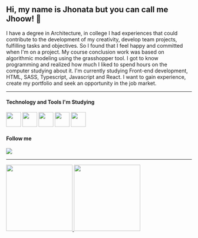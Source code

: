 ## Hi, my name is Jhonata but you can call me Jhoow! 👋

I have a degree in Architecture, in college I had experiences that could contribute to the development of my creativity, develop team projects, fulfilling tasks and objectives. So I found that I feel happy and committed when I'm on a project. My course conclusion work was based on algorithmic modeling using the grasshopper tool.
I got to know programming and realized how much I liked to spend hours on the computer studying about it.
I'm currently studying Front-end development, HTML, SASS, Typescript, Javascript and React. I want to gain experience, create my portfolio and seek an opportunity in the job market.

---

#### Technology and Tools I'm Studying
<div>
  <img src="https://cdn.jsdelivr.net/gh/devicons/devicon/icons/html5/html5-original-wordmark.svg" width="40" height="40"/>
  <img src="https://cdn.jsdelivr.net/gh/devicons/devicon/icons/sass/sass-original.svg" width="40" height="40"/>
  <img src="https://cdn.jsdelivr.net/gh/devicons/devicon/icons/typescript/typescript-original.svg" width="40" height="40"/>
  <img src="https://cdn.jsdelivr.net/gh/devicons/devicon/icons/javascript/javascript-original.svg" width="40" height="40"/>
  <img src="https://cdn.jsdelivr.net/gh/devicons/devicon/icons/react/react-original.svg" width="40" height="40"/>
 </div>

 #### Follow me
  <a href="https://www.linkedin.com/in/jhoownogueira" target="_blank"><img src="https://img.shields.io/badge/-LinkedIn-%230077B5?style=for-the-badge&logo=linkedin&logoColor=white" target="_blank"></a>

---  

<div>
<a href="https://github.com/jhoownogueira">
<img height="180em" src="https://github-readme-stats.vercel.app/api/top-langs/?username=seu-usuário-aqui&layout=compact&langs_count=7&theme=dracula"/>
<img height="180em" src="https://github-readme-stats.vercel.app/api?username=seu-usuário-aqui&show_icons=true&theme=dracula&include_all_commits=true&count_private=true"/>
</div>
